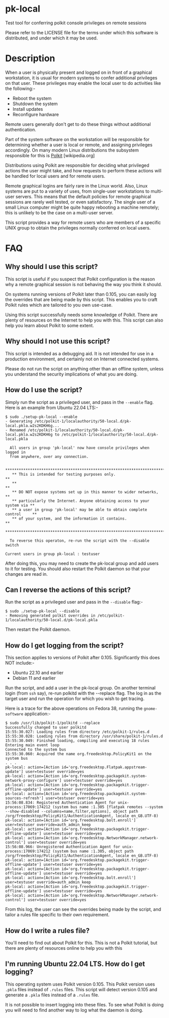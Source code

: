 # pk-local
Test tool for conferring polkit console privileges on remote sessions

Please refer to the LICENSE file for the terms under which this software
is distributed, and under which it may be used.

# Description
When a user is physically present and logged on in front of a graphical
workstation, it is usual for modern systems to confer additional privileges
on that user. These privileges may enable the local user to do activities
like the following:-

- Reboot the system
- Shutdown the system
- Install updates
- Reconfigure hardware

Remote users generally don't get to do these things without additional
authentication.

Part of the system software on the workstation will be responsible for
determining whether a user is local or remote, and assigning privileges
accordingly. On many modern Linux distributions the subsystem responsible
for this is [Polkit](https://en.wikipedia.org/wiki/Polkit) [wikipedia.org]

Distributions using Polkit are responsible for deciding what privileged
actions the user might take, and how requests to perform these actions
will be handled for local users and for remote users.

Remote graphical logins are fairly rare in the Linux world. Also, Linux
systems are put to a variety of uses, from single-user workstations to
multi-user servers. This means that the default policies for
remote graphical sessions are rarely well tested, or even satisfactory.
The single user of a small Linux computer might be quite happy rebooting a
machine remotely; this is unlikely to be the case on a multi-user server.

This script provides a way for remote users who are members of a specific
UNIX group to obtain the privileges normally conferred on local users.

# FAQ
## Why should I use this script?
This script is useful if you suspect that Polkit configuration is
the reason why a remote graphical session is not behaving the way you
think it should.

On systems running versions of Polkit later than 0.105, you can easily
log the overrides that are being made by this script. This enables you to
craft Polkit rules which are tailored to you own use-case.

Using this script successfully needs some knowledge of Polkit. There are
plenty of resources on the Internet to help you with this. This script can
also help you learn about Polkit to some extent.

## Why should I not use this script?
This script is intended as a debugging aid. It is not intended for use
in a production environment, and certainly not on Internet connected systems.

Please do not run the script on anything other than an offline
system, unless you understand the security implications of what you are doing.

## How do I use the script?
Simply run the script as a privileged user, and pass in the `--enable` flag.
Here is an example from Ubuntu 22.04 LTS:-

```
$ sudo ./setup-pk-local --enable
- Generating /etc/polkit-1/localauthority/50-local.d/pk-local.pkla.w2s2KDKH6g...
- Renamed /etc/polkit-1/localauthority/50-local.d/pk-local.pkla.w2s2KDKH6g to /etc/polkit-1/localauthority/50-local.d/pk-local.pkla

  All users in group 'pk-local' now have console privileges when logged in
  from anywhere, over any connection.

   ***************************************************************************
   ** This is intended for testing purposes only.                           **
   **                                                                       **
   ** DO NOT expose systems set up in this manner to wider networks,        **
   ** particularly the Internet. Anyone obtaining access to your system via **
   ** a user in group 'pk-local' may be able to obtain complete control     **
   ** of your system, and the information it contains.                      **
   ***************************************************************************

  To reverse this operaton, re-run the script with the --disable switch

Current users in group pk-local : testuser
```

After doing this, you may need to create the pk-local group and add users to
it for testing. You should also restart the Polkit daemon so that your
changes are read in.

## Can I reverse the actions of this script?
Run the script as a privileged user and pass in the `--disable` flag:-

```
$ sudo ./setup-pk-local --disable
- Removing generated polkit overrides in /etc/polkit-1/localauthority/50-local.d/pk-local.pkla
```

Then restart the Polkit daemon.

## How do I get logging from the script?
This section applies to versions of Polkit after 0.105. Significantly this does
NOT include:-
- Ubuntu 22.10 and earlier
- Debian 11 and earlier

Run the script, and add a user in the pk-local group. On another terminal login (from `ssh` say), re-run polkitd with the --replace flag. The log in as the target user and run the operation for which you wish to get tracing.

Here is a trace for the above operations on Fedora 38, running the
`gnome-software` application:-

```
$ sudo /usr/lib/polkit-1/polkitd --replace
Successfully changed to user polkitd
15:55:30.027: Loading rules from directory /etc/polkit-1/rules.d
15:55:30.028: Loading rules from directory /usr/share/polkit-1/rules.d
15:55:30.049: Finished loading, compiling and executing 18 rules
Entering main event loop
Connected to the system bus
15:55:30.060: Acquired the name org.freedesktop.PolicyKit1 on the system bus
. . .
pk-local: action=[Action id='org.freedesktop.Flatpak.appstream-update'] user=testuser override=yes
pk-local: action=[Action id='org.freedesktop.packagekit.system-network-proxy-configure'] user=testuser override=yes
pk-local: action=[Action id='org.freedesktop.packagekit.trigger-offline-update'] user=testuser override=yes
pk-local: action=[Action id='org.freedesktop.packagekit.system-sources-refresh'] user=testuser override=yes
15:56:08.834: Registered Authentication Agent for unix-process:17069:174212 (system bus name :1.305 [flatpak remotes --system --show-disabled --columns=name,filter,options], object path /org/freedesktop/PolicyKit1/AuthenticationAgent, locale en_GB.UTF-8)
pk-local: action=[Action id='org.freedesktop.bolt.enroll'] user=testuser override=auth_admin_keep
pk-local: action=[Action id='org.freedesktop.packagekit.trigger-offline-update'] user=testuser override=yes
pk-local: action=[Action id='org.freedesktop.NetworkManager.network-control'] user=testuser override=yes
15:56:08.966: Unregistered Authentication Agent for unix-process:17069:174212 (system bus name :1.305, object path /org/freedesktop/PolicyKit1/AuthenticationAgent, locale en_GB.UTF-8)
pk-local: action=[Action id='org.freedesktop.packagekit.trigger-offline-update'] user=testuser override=yes
pk-local: action=[Action id='org.freedesktop.packagekit.trigger-offline-update'] user=testuser override=yes
pk-local: action=[Action id='org.freedesktop.bolt.enroll'] user=testuser override=auth_admin_keep
pk-local: action=[Action id='org.freedesktop.packagekit.trigger-offline-update'] user=testuser override=yes
pk-local: action=[Action id='org.freedesktop.NetworkManager.network-control'] user=testuser override=yes
```

From this log, the user can see the overrides being made by the script, and tailor a rules file specific to their own requirement.

## How do I write a rules file?
You'll need to find out about Polkit for this. This is not a Polkit tutorial, but there are plenty of resources online to help you with this

## I'm running Ubuntu 22.04 LTS. How do I get logging?
This operating system uses Polkit version 0.105. This Polkit version uses `.pkla` files instead of `.rules` files. This script will
detect version 0.105 and generate a `.pkla` files instead of a `.rules` file.

It is not possible to insert logging into these files. To see what Polkit is doing you will need to find another way to log what the daemon is doing.


